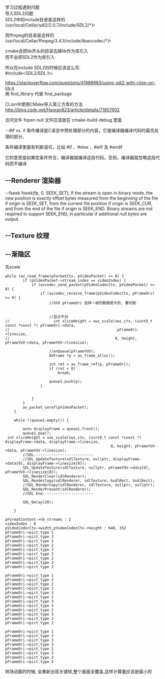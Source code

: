 
学习过程遇到问题  
导入SDL2问题  
SDL2中的include目录是这样的  
/usr/local/Cellar/sdl2/2.0.7/include/SDL2/*.h  

而ffmpeg的目录是这样的  
/usr/local/Cellar/ffmpeg/3.4.1/include/libavcodec/*.h  

cmake会把lib开头的目录去掉lib作为库引入  
而不会把SDL2作为库引入  

所以在include SDL2的时候应该这么写,  
\#include\<SDL2/SDL.h>

https://stackoverflow.com/questions/41988983/using-sdl2-with-clion-on-os-x  
用 find_library 代替 find_package  


CLion中使用CMake导入第三方库的方法
http://blog.csdn.net/Haoran823/article/details/71657602

访问文件
fopen null
文件应该放在 cmake-build-debug 里面


--#if vs. if
条件编译是C语言中预处理部分的内容，它是编译器编译代码时最先处理的部分，

条件编译里面有判断语句，比如 #if 、#else 、#elif 及 #endif

它的意思是如果宏条件符合，编译器就编译这段代码，否则，编译器就忽略这段代码而不编译


## --Renderer 渲染器

--fseek
fseek(fp, 0, SEEK_SET);
If the stream is open in binary mode, the new position is exactly offset bytes measured from
the beginning of the file if origin is SEEK_SET,
from the current file position if origin is SEEK_CUR,
and from the end of the file if origin is SEEK_END. Binary streams are not required to support SEEK_END,
in particular if additional null bytes are output.


## --Texture 纹理


## --渐隐区  

先scale
```
while (av_read_frame(pFormatCtx, pVideoPacket) >= 0) {
        if (pVideoPacket->stream_index == videoIndex) {
            if (avcodec_send_packet(pVideoCodecCtx, pVideoPacket) >= 0) {
                if (avcodec_receive_frame(pVideoCodecCtx, pFrameOri) >= 0) {
                    //XXX pFrameOri 这样一帧的数据是大的, 要切割


                    //显示不对
//                    int sliceHeight = sws_scale(sws_ctx, (uint8_t const *const *) pFrameOri->data,
//                                                 pFrameOri->linesize,
//                                                0, height, pFrameYUV->data, pFrameYUV->linesize);

                    //enQueue(pFrameYUV);
                    AVFrame *p = av_frame_alloc();

                    int ret = av_frame_ref(p, pFrameOri);
                    if (ret < 0)
                        break;

                    queue1.push(p);
                }


            }
        }
        av_packet_unref(pVideoPacket);
    }

    while (!queue1.empty()) {

        auto displayFrame = queue1.front();
        queue1.pop();
 int sliceHeight = sws_scale(sws_ctx, (uint8_t const *const *) displayFrame->data, displayFrame->linesize,
                                                0, height, pFrameYUV->data, pFrameYUV->linesize);
        //SDL---------------------------
        //SDL_UpdateTexture(sdlTexture, nullptr, displayFrame->data[0], displayFrame->linesize[0]);
        SDL_UpdateTexture(sdlTexture, nullptr, pFrameYUV->data[0], pFrameYUV->linesize[0]);
        SDL_RenderClear(sdlRenderer);
        SDL_RenderCopy(sdlRenderer, sdlTexture, &sdlRect, &sdlRect);
        //SDL_RenderCopy(sdlRenderer, sdlTexture, nullptr, nullptr);
        SDL_RenderPresent(sdlRenderer);
        //SDL End-----------------------

        SDL_Delay(20);

    }
```



```
pFormatContext->nb_streams : 2  
videoIndex : 0  
pVideoCodecCtx->width,pVideoCodecCtx->height : 640, 352  
pFrameOri->pict_type 1  
pFrameOri->pict_type 3  
pFrameOri->pict_type 3  
pFrameOri->pict_type 2  
pFrameOri->pict_type 3  
pFrameOri->pict_type 3  
pFrameOri->pict_type 2  
pFrameOri->pict_type 3  
pFrameOri->pict_type 3  
 
pFrameOri->pict_type 1  
pFrameOri->pict_type 3  
pFrameOri->pict_type 2  
pFrameOri->pict_type 3  
pFrameOri->pict_type 3  
pFrameOri->pict_type 2  
pFrameOri->pict_type 3  
pFrameOri->pict_type 3  
pFrameOri->pict_type 2  
pFrameOri->pict_type 3  
pFrameOri->pict_type 3  
pFrameOri->pict_type 2  

pFrameOri->pict_type 1  
pFrameOri->pict_type 3  
pFrameOri->pict_type 3  
pFrameOri->pict_type 3  
pFrameOri->pict_type 2  
pFrameOri->pict_type 3  
pFrameOri->pict_type 3  
pFrameOri->pict_type 3  
```
转场动画的时候, 会重新出现关键帧,整个画面全覆盖,这样计算量应该是最小的






